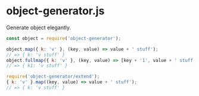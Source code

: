 # object-generator.js

Generate object elegantly.

```js
const object = require('object-generator');

object.map({ k: 'v' }, (key, value) => value + ' stuff');
// => { k: 'v stuff' }
object.fullmap({ k: 'v' }, (key, value) => [key + '1', value + ' stuff']);
// => { k1: 'v stuff' }

require('object-generator/extend');
{ k: 'v' }.map((key, value) => value + ' stuff');
// => { k: 'v stuff' }
```
